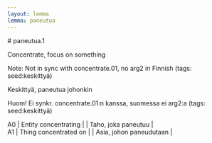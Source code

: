 ```yaml
---
layout: lemma
lemma: paneutua
---
```


<div class="sense">
# <span class="sensename">paneutua.1</span>

<span class="description">Concentrate, focus on something</span>

Note: Not in sync with concentrate.01, no arg2 in Finnish (tags: seed:keskittyä)

<span class="description">Keskittyä, paneutua johonkin</span>

Huom! Ei synkr. concentrate.01:n kanssa, suomessa ei arg2:a (tags: seed:keskittyä)

A0 | Entity concentrating |   | Taho, joka paneutuu |  
A1 | Thing concentrated on |   | Asia, johon paneudutaan |  

</div>

